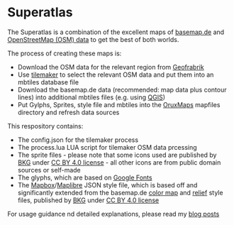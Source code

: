 # Superatlas
The Superatlas is a combination of the excellent maps of [basemap.de](https://basemap.de) and [OpenStreetMap (OSM) data](https://www.openstreetmap.org) to get the best of both worlds.

The process of creating these maps is:
* Download the OSM data for the relevant region from [Geofrabrik](https://download.geofabrik.de/)
* Use [tilemaker](https://github.com/systemed/tilemaker) to select the relevant OSM data and put them into an mbtiles database file
* Download the basemap.de data (recommended: map data plus contour lines) into additional mbtiles files (e.g. using [QGIS](https://www.qgis.org/))
* Put Gylphs, Sprites, style file and mbtiles into the [OruxMaps](https://www.oruxmaps.com/cs/en/) mapfiles directory and refresh data sources

This respository contains:
* The config.json for the tilemaker process
* The process.lua LUA script for tilemaker OSM data prcessing
* The sprite files - please note that some icons used are published by [BKG](https://www.bkg.bund.de) under [CC BY 4.0 license](https://creativecommons.org/licenses/by/4.0/) - all other icons are from public domain sources or self-made
* The glyphs, which are based on [Google Fonts](https://fonts.google.com/)
* The [Mapbox](https://www.mapbox.com/)/[Maplibre](https://maplibre.org/) JSON style file, which is based off and significantly extended from the basemap.de [color map](https://sgx.geodatenzentrum.de/gdz_basemapde_vektor/styles/bm_web_col.json) and [relief](https://sgx.geodatenzentrum.de/gdz_basemapde_vektor/styles/bm_web_top.json) style files, published by [BKG](https://www.bkg.bund.de) under [CC BY 4.0 license](https://creativecommons.org/licenses/by/4.0/)

For usage guidance nd detailed explanations, please read my [blog posts]([https://projects.webvoss.de](https://projects.webvoss.de/2024/08/03/next-generation-perfect-offline-hiking-maps-superatlas-goes-vector-part-i-introduction/))
